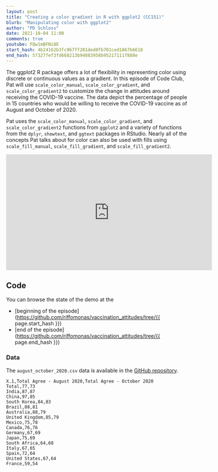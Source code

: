 ```yaml
---
layout: post
title: "Creating a color gradient in R with ggplot2 (CC151)"
blurb: "Manipulating color with ggplot2"
author: "PD Schloss"
date: 2021-10-04 11:00
comments: true
youtube: FQw1mBFNi8E
start_hash: 4b24162b3fc967ff201ded0fb701ced1867b6618
end_hash: 57327fef3fd668213b94883958b95217111f888e
---
```


The ggplot2 R package offers a lot of flexibility in representing color using discrete or continuous values as a gradient. In this episode of Code Club, Pat will use `scale_color_manual`, `scale_color_gradient`, and `scale_color_gradient2` to customize the change in attitudes around receiving the COVID-19 vaccine. The data depict the percentage of people in 15 countries who would be willing to receive the COVID-19 vaccine as of August and October of 2020.

Pat uses the `scale_color_manual`, `scale_color_gradient`, and `scale_color_gradient2` functions from `ggplot2` and a variety of functions from the `dplyr`, `showtext`, and `ggtext` packages in RStudio. Nearly all of the concepts Pat talks about for color can also be used with fills using `scale_fill_manual`, `scale_fill_gradient`, and `scale_fill_gradient2`.

<iframe style="margin: 0 auto;display:block;" width="560" height="315" src="https://www.youtube.com/embed/{{ page.youtube }}" frameborder="0" allow="accelerometer; autoplay; encrypted-media; gyroscope; picture-in-picture" allowfullscreen></iframe>


## Code

You can browse the state of the demo at the
* [beginning of the episode](https://github.com/riffomonas/vaccination_attitudes/tree/{{ page.start_hash }})
* [end of the episode](https://github.com/riffomonas/vaccination_attitudes/tree/{{ page.end_hash }})


### Data

The `august_october_2020.csv` data is available in the [GitHub repository](https://raw.githubusercontent.com/riffomonas/vaccination_attitudes/3f39b9e09618144874ced760c9a6332498e3a19c/august_october_2020.csv).

```
X.1,Total Agree - August 2020,Total Agree - October 2020
Total,77,73
India,87,87
China,97,85
South Korea,84,83
Brazil,88,81
Australia,88,79
United Kingdom,85,79
Mexico,75,78
Canada,76,76
Germany,67,69
Japan,75,69
South Africa,64,68
Italy,67,65
Spain,72,64
United States,67,64
France,59,54
```
